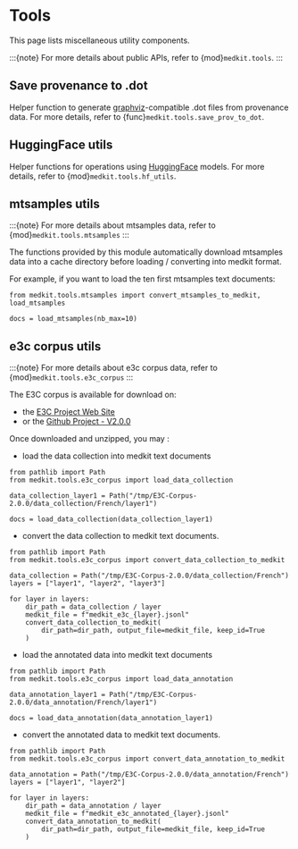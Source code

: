 # Tools

This page lists miscellaneous utility components.

:::{note}
For more details about public APIs, refer to
{mod}`medkit.tools`.
:::

## Save provenance to .dot

Helper function to generate [graphviz](https://graphviz.org/)-compatible .dot
files from provenance data. For more details, refer to
{func}`medkit.tools.save_prov_to_dot`.

## HuggingFace utils

Helper functions for operations using [HuggingFace](https://huggingface.co/) models. For more details,
refer to {mod}`medkit.tools.hf_utils`.

## mtsamples utils

:::{note}
For more details about mtsamples data, refer to {mod}`medkit.tools.mtsamples`
:::

The functions provided by this module automatically download mtsamples data into
a cache directory before loading / converting into medkit format.

For example, if you want to load the ten first mtsamples text documents:

```
from medkit.tools.mtsamples import convert_mtsamples_to_medkit, load_mtsamples

docs = load_mtsamples(nb_max=10)
```

## e3c corpus utils

:::{note}
For more details about e3c corpus data, refer to {mod}`medkit.tools.e3c_corpus`
:::

The E3C corpus is available for download on:
* the [E3C Project Web Site](https://live.european-language-grid.eu/catalogue/corpus/7618/download/)
* or the [Github Project - V2.0.0](https://github.com/hltfbk/E3C-Corpus/tree/v2.0.0)

Once downloaded and unzipped, you may :

* load the data collection into medkit text documents

```
from pathlib import Path
from medkit.tools.e3c_corpus import load_data_collection

data_collection_layer1 = Path("/tmp/E3C-Corpus-2.0.0/data_collection/French/layer1")

docs = load_data_collection(data_collection_layer1)
```

* convert the data collection to medkit text documents.

```
from pathlib import Path
from medkit.tools.e3c_corpus import convert_data_collection_to_medkit

data_collection = Path("/tmp/E3C-Corpus-2.0.0/data_collection/French")
layers = ["layer1", "layer2", "layer3"]

for layer in layers:
    dir_path = data_collection / layer
    medkit_file = f"medkit_e3c_{layer}.jsonl"
    convert_data_collection_to_medkit(
        dir_path=dir_path, output_file=medkit_file, keep_id=True
    )
```

* load the annotated data into medkit text documents

```
from pathlib import Path
from medkit.tools.e3c_corpus import load_data_annotation

data_annotation_layer1 = Path("/tmp/E3C-Corpus-2.0.0/data_annotation/French/layer1")

docs = load_data_annotation(data_annotation_layer1)
```

* convert the annotated data to medkit text documents.

```
from pathlib import Path
from medkit.tools.e3c_corpus import convert_data_annotation_to_medkit

data_annotation = Path("/tmp/E3C-Corpus-2.0.0/data_annotation/French")
layers = ["layer1", "layer2"]

for layer in layers:
    dir_path = data_annotation / layer
    medkit_file = f"medkit_e3c_annotated_{layer}.jsonl"
    convert_data_annotation_to_medkit(
        dir_path=dir_path, output_file=medkit_file, keep_id=True
    )
```
